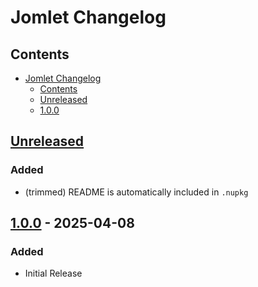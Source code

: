 # Jomlet Changelog

## Contents

- [Jomlet Changelog](#jomlet-changelog)
  - [Contents](#contents)
  - [Unreleased](#unreleased)
  - [1.0.0](#100---2025-04-08)

## [Unreleased]

### Added

- (trimmed) README is automatically included in `.nupkg` 

## [1.0.0] - 2025-04-08

### Added

- Initial Release

[Unreleased]: https://github.com/Lordfirespeed/jomlet/compare/v1.0.0...HEAD
[1.0.0]: https://github.com/Lordfirespeed/jomlet/releases/tag/v1.0.0
